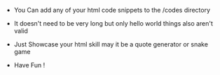* You Can add any of your html code snippets to the /codes directory

* It doesn't need to be very long but only hello world things also aren't valid

* Just Showcase your html skill may it be a quote generator or snake game

* Have Fun !
